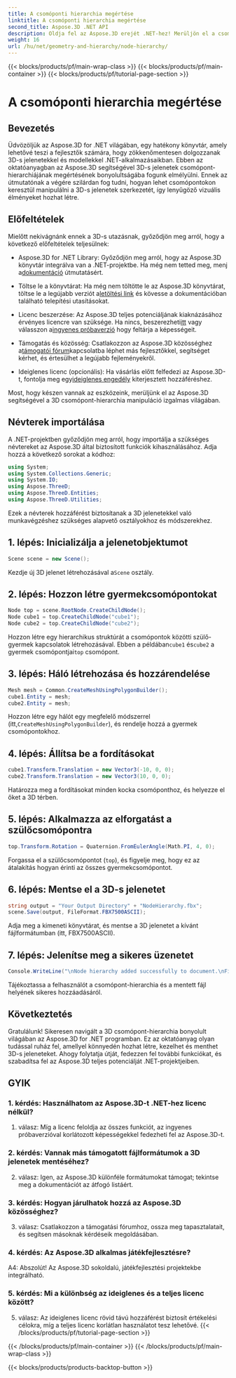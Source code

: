 ```yaml
---
title: A csomóponti hierarchia megértése
linktitle: A csomóponti hierarchia megértése
second_title: Aspose.3D .NET API
description: Oldja fel az Aspose.3D erejét .NET-hez! Merüljön el a csomópont-hierarchia manipulációjában ezzel a lépésről lépésre szóló útmutatóval. Lenyűgöző 3D-s jeleneteket készíthet könnyedén.
weight: 16
url: /hu/net/geometry-and-hierarchy/node-hierarchy/
---
```


{{< blocks/products/pf/main-wrap-class >}}
{{< blocks/products/pf/main-container >}}
{{< blocks/products/pf/tutorial-page-section >}}

# A csomóponti hierarchia megértése

## Bevezetés

Üdvözöljük az Aspose.3D for .NET világában, egy hatékony könyvtár, amely lehetővé teszi a fejlesztők számára, hogy zökkenőmentesen dolgozzanak 3D-s jelenetekkel és modellekkel .NET-alkalmazásaikban. Ebben az oktatóanyagban az Aspose.3D segítségével 3D-s jelenetek csomópont-hierarchiájának megértésének bonyolultságába fogunk elmélyülni. Ennek az útmutatónak a végére szilárdan fog tudni, hogyan lehet csomópontokon keresztül manipulálni a 3D-s jelenetek szerkezetét, így lenyűgöző vizuális élményeket hozhat létre.

## Előfeltételek

Mielőtt nekivágnánk ennek a 3D-s utazásnak, győződjön meg arról, hogy a következő előfeltételek teljesülnek:

-  Aspose.3D for .NET Library: Győződjön meg arról, hogy az Aspose.3D könyvtár integrálva van a .NET-projektbe. Ha még nem tetted meg, menj a[dokumentáció](https://reference.aspose.com/3d/net/) útmutatásért.

-  Töltse le a könyvtárat: Ha még nem töltötte le az Aspose.3D könyvtárat, töltse le a legújabb verziót a[letöltési link](https://releases.aspose.com/3d/net/) és kövesse a dokumentációban található telepítési utasításokat.

-  Licenc beszerzése: Az Aspose.3D teljes potenciáljának kiaknázásához érvényes licencre van szüksége. Ha nincs, beszerezheti[itt](https://purchase.aspose.com/buy) vagy válasszon a[ingyenes próbaverzió](https://releases.aspose.com/) hogy feltárja a képességeit.

-  Támogatás és közösség: Csatlakozzon az Aspose.3D közösséghez a[támogatói fórum](https://forum.aspose.com/c/3d/18)kapcsolatba léphet más fejlesztőkkel, segítséget kérhet, és értesülhet a legújabb fejleményekről.

-  Ideiglenes licenc (opcionális): Ha vásárlás előtt felfedezi az Aspose.3D-t, fontolja meg egy[ideiglenes engedély](https://purchase.aspose.com/temporary-license/) kiterjesztett hozzáféréshez.

Most, hogy készen vannak az eszközeink, merüljünk el az Aspose.3D segítségével a 3D csomópont-hierarchia manipuláció izgalmas világában.

## Névterek importálása

A .NET-projektben győződjön meg arról, hogy importálja a szükséges névtereket az Aspose.3D által biztosított funkciók kihasználásához. Adja hozzá a következő sorokat a kódhoz:

```csharp
using System;
using System.Collections.Generic;
using System.IO;
using Aspose.ThreeD;
using Aspose.ThreeD.Entities;
using Aspose.ThreeD.Utilities;
```

Ezek a névterek hozzáférést biztosítanak a 3D jelenetekkel való munkavégzéshez szükséges alapvető osztályokhoz és módszerekhez.

## 1. lépés: Inicializálja a jelenetobjektumot

```csharp
Scene scene = new Scene();
```

 Kezdje új 3D jelenet létrehozásával a`Scene` osztály.

## 2. lépés: Hozzon létre gyermekcsomópontokat

```csharp
Node top = scene.RootNode.CreateChildNode();
Node cube1 = top.CreateChildNode("cube1");
Node cube2 = top.CreateChildNode("cube2");
```

 Hozzon létre egy hierarchikus struktúrát a csomópontok közötti szülő-gyermek kapcsolatok létrehozásával. Ebben a példában`cube1` és`cube2` a gyermek csomópontjai`top` csomópont.

## 3. lépés: Háló létrehozása és hozzárendelése

```csharp
Mesh mesh = Common.CreateMeshUsingPolygonBuilder();
cube1.Entity = mesh;
cube2.Entity = mesh;
```

 Hozzon létre egy hálót egy megfelelő módszerrel (itt,`CreateMeshUsingPolygonBuilder`), és rendelje hozzá a gyermek csomópontokhoz.

## 4. lépés: Állítsa be a fordításokat

```csharp
cube1.Transform.Translation = new Vector3(-10, 0, 0);
cube2.Transform.Translation = new Vector3(10, 0, 0);
```

Határozza meg a fordításokat minden kocka csomóponthoz, és helyezze el őket a 3D térben.

## 5. lépés: Alkalmazza az elforgatást a szülőcsomópontra

```csharp
top.Transform.Rotation = Quaternion.FromEulerAngle(Math.PI, 4, 0);
```

Forgassa el a szülőcsomópontot (`top`), és figyelje meg, hogy ez az átalakítás hogyan érinti az összes gyermekcsomópontot.

## 6. lépés: Mentse el a 3D-s jelenetet

```csharp
string output = "Your Output Directory" + "NodeHierarchy.fbx";
scene.Save(output, FileFormat.FBX7500ASCII);
```

Adja meg a kimeneti könyvtárat, és mentse a 3D jelenetet a kívánt fájlformátumban (itt, FBX7500ASCII).

## 7. lépés: Jelenítse meg a sikeres üzenetet

```csharp
Console.WriteLine("\nNode hierarchy added successfully to document.\nFile saved at " + output);
```

Tájékoztassa a felhasználót a csomópont-hierarchia és a mentett fájl helyének sikeres hozzáadásáról.

## Következtetés

Gratulálunk! Sikeresen navigált a 3D csomópont-hierarchia bonyolult világában az Aspose.3D for .NET programban. Ez az oktatóanyag olyan tudással ruház fel, amellyel könnyedén hozhat létre, kezelhet és menthet 3D-s jeleneteket. Ahogy folytatja útját, fedezzen fel további funkciókat, és szabadítsa fel az Aspose.3D teljes potenciálját .NET-projektjeiben.

## GYIK

### 1. kérdés: Használhatom az Aspose.3D-t .NET-hez licenc nélkül?

1. válasz: Míg a licenc feloldja az összes funkciót, az ingyenes próbaverzióval korlátozott képességekkel fedezheti fel az Aspose.3D-t.

### 2. kérdés: Vannak más támogatott fájlformátumok a 3D jelenetek mentéséhez?

2. válasz: Igen, az Aspose.3D különféle formátumokat támogat; tekintse meg a dokumentációt az átfogó listáért.

### 3. kérdés: Hogyan járulhatok hozzá az Aspose.3D közösséghez?

3. válasz: Csatlakozzon a támogatási fórumhoz, ossza meg tapasztalatait, és segítsen másoknak kérdéseik megoldásában.

### 4. kérdés: Az Aspose.3D alkalmas játékfejlesztésre?

A4: Abszolút! Az Aspose.3D sokoldalú, játékfejlesztési projektekbe integrálható.

### 5. kérdés: Mi a különbség az ideiglenes és a teljes licenc között?

5. válasz: Az ideiglenes licenc rövid távú hozzáférést biztosít értékelési célokra, míg a teljes licenc korlátlan használatot tesz lehetővé.
{{< /blocks/products/pf/tutorial-page-section >}}

{{< /blocks/products/pf/main-container >}}
{{< /blocks/products/pf/main-wrap-class >}}

{{< blocks/products/products-backtop-button >}}
